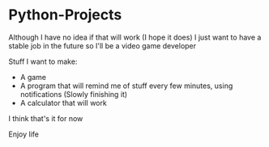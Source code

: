 # Python-Projects

Although I have no idea if that will work (I hope it does) I just want to have a stable job in the future so I'll be a video game developer

Stuff I want to make:

- A game
- A program that will remind me of stuff every few minutes, using notifications (Slowly finishing it)
- A calculator that will work

I think that's it for now

Enjoy life
